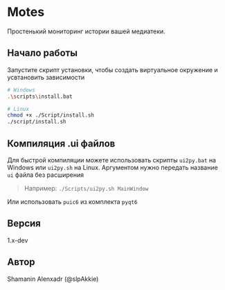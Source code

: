 # Motes

Простенький мониторинг истории вашей медиатеки.

## Начало работы

Запустите скрипт установки, чтобы создать виртуальное окружение и усвтановить зависимости

```sh
# Windows
.\scripts\install.bat

# Linux
chmod +x ./Script/install.sh
./script/install.sh
```

## Компиляция .ui файлов

Для быстрой компиляции можете использовать скрипты `ui2py.bat` на Windows или `ui2py.sh` на Linux. Аргументом нужно передать название `ui` файла без расширения

> Например: `./Scripts/ui2py.sh MainWindow`

Или использовать `puic6` из комплекта `pyqt6`

## Версия

1.x-dev

## Автор

Shamanin Alenxadr (@slpAkkie)
